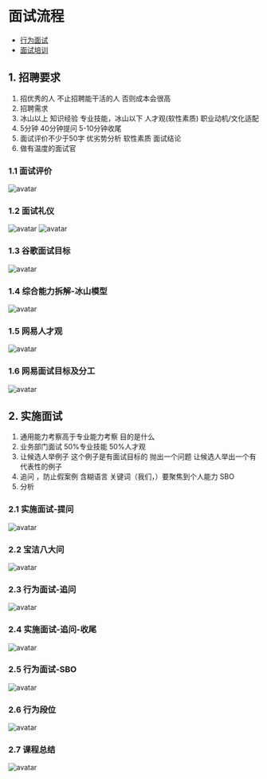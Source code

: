 # 面试流程

* [行为面试](https://salon.netease.com/app/course-detail?id=3000501&type=media)
* [面试培训](https://salon.netease.com/app/course-detail?id=2003106&type=media)

## 1. 招聘要求

1. 招优秀的人 不止招聘能干活的人 否则成本会很高
2. 招聘需求
3. 冰山以上 知识经验 专业技能，冰山以下 人才观(软性素质) 职业动机/文化适配
4. 5分钟 40分钟提问 5-10分钟收尾
5. 面试评价不少于50字 优劣势分析 软性素质 面试结论
6. 做有温度的面试官

### 1.1 面试评价

![avatar](pics/面试评价.png)

### 1.2 面试礼仪

![avatar](pics/面试礼仪.png)
![avatar](pics/不要这样做系列.png)

### 1.3 谷歌面试目标

![avatar](pics/谷歌面试目标.png)

### 1.4 综合能力拆解-冰山模型

![avatar](pics/综合能力拆解-冰山模型.png)

### 1.5 网易人才观

![avatar](pics/网易人才观.png)

### 1.6 网易面试目标及分工

![avatar](pics/网易面试目标及分工.png)

## 2. 实施面试

1. 通用能力考察高于专业能力考察 目的是什么
2. 业务部门面试 50%专业技能 50%人才观
3. 让候选人举例子 这个例子是有面试目标的 抛出一个问题 让候选人举出一个有代表性的例子
4. 追问 ，防止假案例 含糊语言 关键词（我们，）要聚焦到个人能力 SBO
5. 分析

### 2.1 实施面试-提问

![avatar](pics/实施面试-提问.png)

### 2.2 宝洁八大问

![avatar](pics/实施面试-提问-宝洁八大问.png)

### 2.3 行为面试-追问

![avatar](pics/行为面试-追问.png)

### 2.4 实施面试-追问-收尾

![avatar](pics/实施面试-追问-收尾.png)

### 2.5 行为面试-SBO

![avatar](pics/行为面试-SBO.png)

### 2.6 行为段位

![avatar](pics/行为段位.png)

### 2.7 课程总结

![avatar](pics/课程总结.png)

